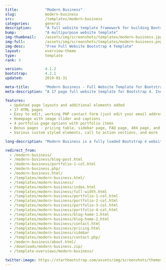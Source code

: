 ```yaml
---
title:            "Modern Business"
slug:             modern-business
src:              /templates/modern-business
categories:       general
description:      "A full website template framework for building Bootstrap 4 websites with 17 pages and a working contact form"
bump:             "A multipurpose website template"
img-thumbnail:    /assets/img/screenshots/templates/modern-business.jpg
img-full:         /assets/img/screenshots/templates/modern-business.png
img-desc:         "Free Full Website Bootstrap 4 Template"
layout:           overview-theme
type:             template
rank: 3

version:          4.1.2
bootstrap:        4.2.1
updated:          2019-01-31

meta-title:       "Modern Business - Full Website Template for Bootstrap 4"
meta-description: "A 17 page full website template for Bootstrap 4. Includes a working contact form, and many other features. All Start Bootstrap templates are free to download and open source."

features:
  - Updated page layouts and additional elements added
  - 17 HTML pages
  - Easy to edit, working PHP contact form (just edit your email address in the included PHP file)
  - Homepage with image slider and captions
  - 4 portfolio page options with portfolio items
  - Bonus pages - pricing table, sidebar page, FAQ page, 404 page, and a blank full width page
  - Various custom styled elements, call to action sections, and more

long-description: "Modern Business is a fully loaded Bootstrap 4 website starter template. It includes 17 HTML pages along with a working PHP contact form. You can use this template to create larger, multipurpose websites using Bootstrap 4."

redirect_from:
  - /modern-business/
  - /modern-business/blog-post.html
  - /modern-business/portfolio-1-col.html
  - /modern-business.php/
  - /modern-business.html/
  - /templates/modern-business.html/
  - /templates/modern-business/
  - /templates/modern-business/index.html
  - /templates/modern-business/full-width.html
  - /templates/modern-business/portfolio-1-col.html
  - /templates/modern-business/portfolio-2-col.html
  - /templates/modern-business/portfolio-3-col.html
  - /templates/modern-business/portfolio-4-col.html
  - /templates/modern-business/blog-home-1.html
  - /templates/modern-business/blog-home-2.html
  - /templates/modern-business/contact.html
  - /templates/modern-business/pricing.html
  - /templates/modern-business/sidebar
  - /templates/modern-business/contact.php/
  - /modern-business/about.html/
  - /downloads/modern-business.zip/
  - /template-overviews/modern-business/

twitter-image: https://startbootstrap.com/assets/img/screenshots/themes/twitter/modern-business.png
---
```

